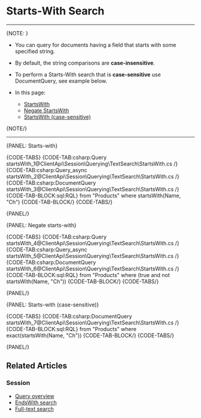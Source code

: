 ﻿# Starts-With Search

---

{NOTE: }

* You can query for documents having a field that starts with some specified string.  

* By default, the string comparisons are __case-insensitive__.  
* To perform a Starts-With search that is __case-sensitive__ use DocumentQuery, see example below.

* In this page:
  * [StartsWith](../../../../client-api/session/querying/text-search/starts-with-search#startswith)
  * [Negate StartsWith](../../../../client-api/session/querying/text-search/starts-with-search#negate-startswith)
  * [StartsWith (case-sensitive)](../../../../client-api/session/querying/text-search/starts-with-search#startswith-(case-sensitive))

{NOTE/}

---

{PANEL: Starts-with}

{CODE-TABS}
{CODE-TAB:csharp:Query startsWith_1@ClientApi\Session\Querying\TextSearch\StartsWith.cs /}
{CODE-TAB:csharp:Query_async startsWith_2@ClientApi\Session\Querying\TextSearch\StartsWith.cs /}
{CODE-TAB:csharp:DocumentQuery startsWith_3@ClientApi\Session\Querying\TextSearch\StartsWith.cs /}
{CODE-TAB-BLOCK:sql:RQL}
from "Products"
where startsWith(Name, "Ch")
{CODE-TAB-BLOCK/}
{CODE-TABS/}

{PANEL/}

{PANEL: Negate starts-with}

{CODE-TABS}
{CODE-TAB:csharp:Query startsWith_4@ClientApi\Session\Querying\TextSearch\StartsWith.cs /}
{CODE-TAB:csharp:Query_async startsWith_5@ClientApi\Session\Querying\TextSearch\StartsWith.cs /}
{CODE-TAB:csharp:DocumentQuery startsWith_6@ClientApi\Session\Querying\TextSearch\StartsWith.cs /}
{CODE-TAB-BLOCK:sql:RQL}
from "Products"
where (true and not startsWith(Name, "Ch"))
{CODE-TAB-BLOCK/}
{CODE-TABS/}

{PANEL/}

{PANEL: Starts-with (case-sensitive)}

{CODE-TABS}
{CODE-TAB:csharp:DocumentQuery startsWith_7@ClientApi\Session\Querying\TextSearch\StartsWith.cs /}
{CODE-TAB-BLOCK:sql:RQL}
from "Products"
where exact(startsWith(Name, "Ch"))
{CODE-TAB-BLOCK/}
{CODE-TABS/}

{PANEL/}

## Related Articles

### Session

- [Query overview](../../../../client-api/session/querying/how-to-query)
- [EndsWith search](../../../../client-api/session/querying/text-search/ends-with-search)
- [Full-text search](../../../../client-api/session/querying/text-search/full-text-search)


